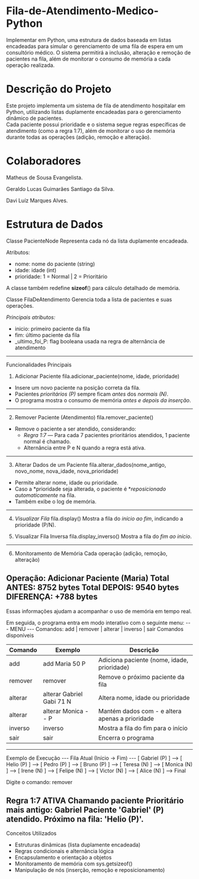 # Fila-de-Atendimento-Medico-Python
Implementar em Python, uma estrutura de dados baseada em listas encadeadas para simular o gerenciamento de uma fila de espera em um consultório médico. O sistema permitirá a inclusão, alteração e remoção de pacientes na fila, além de monitorar o consumo de memória a cada operação realizada.

# Descrição do Projeto

Este projeto implementa um sistema de fila de atendimento hospitalar em Python, utilizando listas duplamente encadeadas para o gerenciamento dinâmico de pacientes.  
Cada paciente possui prioridade e o sistema segue regras específicas de atendimento (como a regra 1:7), além de monitorar o uso de memória durante todas as operações (adição, remoção e alteração).

# Colaboradores
Matheus de Sousa Evangelista.

Geraldo Lucas Guimarães Santiago da Silva.

Davi Luíz Marques Alves.

# Estrutura de Dados

Classe PacienteNode
Representa cada nó da lista duplamente encadeada.

Atributos:
- nome: nome do paciente (string)
- idade: idade (int)
- prioridade: 1 = Normal | 2 = Prioritário

A classe também redefine __sizeof__() para cálculo detalhado de memória.

Classe FilaDeAtendimento
Gerencia toda a lista de pacientes e suas operações.

*Principais atributos:*
- inicio: primeiro paciente da fila
- fim: último paciente da fila
- _ultimo_foi_P: flag booleana usada na regra de alternância de atendimento

---
Funcionalidades Principais

1. Adicionar Paciente
fila.adicionar_paciente(nome, idade, prioridade)
- Insere um novo paciente na posição correta da fila.  
- Pacientes *prioritários (P)* sempre ficam *antes* dos *normais (N)*.  
- O programa mostra o consumo de memória *antes e depois da inserção*.

---
2. Remover Paciente (Atendimento)
fila.remover_paciente()
- Remove o paciente a ser atendido, considerando:
  - *Regra 1:7* — Para cada 7 pacientes prioritários atendidos, 1 paciente normal é chamado.
  - Alternância entre P e N quando a regra está ativa.
---

3. Alterar Dados de um Paciente
fila.alterar_dados(nome_antigo, novo_nome, nova_idade, nova_prioridade)
- Permite alterar nome, idade ou prioridade.
- Caso a *prioridade seja alterada, o paciente é **reposicionado automaticamente* na fila.
- Também exibe o log de memória.

---
4. *Visualizar Fila*
fila.display()
Mostra a fila do *início ao fim*, indicando a prioridade (P/N).

5. Visualizar Fila Inversa
fila.display_inverso()
Mostra a fila do *fim ao início*.
---
6. Monitoramento de Memória
Cada operação (adição, remoção, alteração)

Operação: Adicionar Paciente (Maria)
Total ANTES: 8752 bytes
Total DEPOIS: 9540 bytes
DIFERENÇA: +788 bytes
----------------------------------
Essas informações ajudam a acompanhar o uso de memória em tempo real.

Em seguida, o programa entra em modo interativo com o seguinte menu:
--- MENU --- Comandos: add | remover | alterar | inverso | sair
Comandos disponíveis

| Comando | Exemplo | Descrição |
|----------|----------|-----------|
| add | add Maria 50 P | Adiciona paciente (nome, idade, prioridade) |
| remover | remover | Remove o próximo paciente da fila |
| alterar | alterar Gabriel Gabi 71 N | Altera nome, idade ou prioridade |
| alterar | alterar Monica - - P | Mantém dados com - e altera apenas a prioridade |
| inverso | inverso | Mostra a fila do fim para o início |
| sair | sair | Encerra o programa |

---
Exemplo de Execução
--- Fila Atual (Início -> Fim) ---
[ Gabriel (P) ] --> [ Helio (P) ] --> [ Pedro (P) ] --> [ Bruno (P) ] --> [ Teresa (N) ] --> [ Monica (N) ] --> [ Irene (N) ] --> [ Felipe (N) ] --> [ Victor (N) ] --> [ Alice (N) ] --> Final

Digite o comando: remover

Regra 1:7 ATIVA
Chamando paciente Prioritário mais antigo: Gabriel
Paciente 'Gabriel' (P) atendido.
Próximo na fila: 'Helio (P)'.
----
Conceitos Utilizados
- Estruturas dinâmicas (lista duplamente encadeada)  
- Regras condicionais e alternância lógica  
- Encapsulamento e orientação a objetos  
- Monitoramento de memória com sys.getsizeof()  
- Manipulação de nós (inserção, remoção e reposicionamento)

